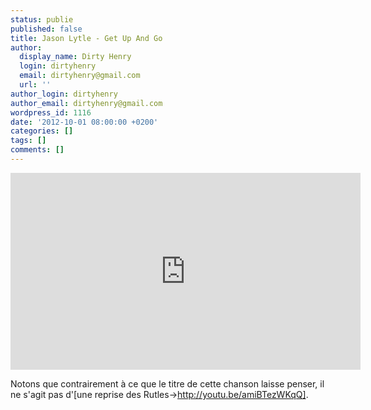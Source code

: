 ```yaml
---
status: publie
published: false
title: Jason Lytle - Get Up And Go
author:
  display_name: Dirty Henry
  login: dirtyhenry
  email: dirtyhenry@gmail.com
  url: ''
author_login: dirtyhenry
author_email: dirtyhenry@gmail.com
wordpress_id: 1116
date: '2012-10-01 08:00:00 +0200'
categories: []
tags: []
comments: []
---
```

<iframe width="560" height="315" src="http://www.youtube.com/embed/VhZrONoR29E" frameborder="0" allowfullscreen></iframe>

Notons que contrairement à ce que le titre de cette chanson laisse penser, il ne s'agit pas d'[une reprise des Rutles->http://youtu.be/amiBTezWKqQ].
